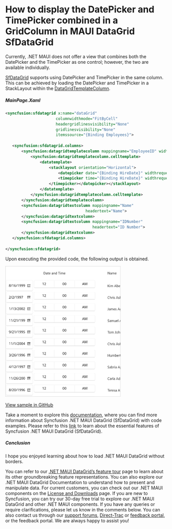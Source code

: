 # How to display the DatePicker and TimePicker combined in a GridColumn in MAUI DataGrid SfDataGrid
Currently, .NET MAUI does not offer a view that combines both the DatePicker and the TimePicker as one control; however, the two are available individually.

[SfDataGrid](https://www.syncfusion.com/maui-controls/maui-datagrid) supports using DatePicker and TimePicker in the same column. This can be achieved by loading the DatePicker and TimePicker in a StackLayout within the [DataGridTemplateColumn](https://help.syncfusion.com/cr/maui/Syncfusion.Maui.DataGrid.DataGridTemplateColumn.html).

##### MainPage.Xaml

 
 ```XML
<syncfusion:sfdatagrid x:name="dataGrid" 
                       columnwidthmode="FitByCell" 
                       headergridlinesvisibility="None" 
                       gridlinesvisibility="None" 
                       itemssource="{Binding Employees}">

    <syncfusion:sfdatagrid.columns>
        <syncfusion:datagridtemplatecolumn mappingname="EmployeeID" width="400" headertext="Date and Time">
            <syncfusion:datagridtemplatecolumn.celltemplate>
                <datatemplate>
                    <stacklayout orientation="Horizontal">
                        <datepicker date="{Binding HireDate}" widthrequest="110" margin="2" textcolor="Black">
                        <timepicker time="{Binding HireDate}" widthrequest="250" margin="2" verticaloptions="CenterAndExpand" textcolor="Black">
                    </timepicker></datepicker></stacklayout>
                </datatemplate>
            </syncfusion:datagridtemplatecolumn.celltemplate>
        </syncfusion:datagridtemplatecolumn>
        <syncfusion:datagridtextcolumn mappingname="Name"       
                                    headertext="Name">
        </syncfusion:datagridtextcolumn>
        <syncfusion:datagridtextcolumn mappingname="IDNumber" 
                                       headertext="ID Number">
        </syncfusion:datagridtextcolumn>
    </syncfusion:sfdatagrid.columns>

</syncfusion:sfdatagrid> 
 ```
 

Upon executing the provided code, the following output is obtained.

<img src="displayDateAndTime.jpg" width="360">

[View sample in GitHub](https://github.com/SyncfusionExamples/How-to-display-the-DatePicker-and-TimePicker-combined-in-a-GridColumn-in-MAUI-DataGrid-SfDataGrid/tree/859170)

Take a moment to explore this [documentation](https://help.syncfusion.com/maui/datagrid/overview), where you can find more information about Syncfusion .NET MAUI DataGrid (SfDataGrid) with code examples. Please refer to this [link](https://www.syncfusion.com/maui-controls/maui-datagrid) to learn about the essential features of Syncfusion .NET MAUI DataGrid (SfDataGrid).

##### Conclusion

I hope you enjoyed learning about how to load .NET MAUI DataGrid without borders.

You can refer to our [.NET MAUI DataGrid’s feature tour](https://www.syncfusion.com/maui-controls/maui-datagrid) page to learn about its other groundbreaking feature representations. You can also explore our .NET MAUI DataGrid Documentation to understand how to present and manipulate data. For current customers, you can check out our .NET MAUI components on the [License and Downloads](https://www.syncfusion.com/account/downloads) page. If you are new to Syncfusion, you can try our 30-day free trial to explore our .NET MAUI DataGrid and other .NET MAUI components. If you have any queries or require clarifications, please let us know in the comments below. You can also contact us through our [support forums](https://www.syncfusion.com/forums), [Direct-Trac](https://support.syncfusion.com/account/login?ReturnUrl=%2Faccount%2Fconnect%2Fauthorize%2Fcallback%3Fclient_id%3Dc54e52f3eb3cde0c3f20474f1bc179ed%26redirect_uri%3Dhttps%253A%252F%252Fsupport.syncfusion.com%252Fagent%252Flogincallback%26response_type%3Dcode%26scope%3Dopenid%2520profile%2520agent.api%2520integration.api%2520offline_access%2520kb.api%26state%3D8db41f98953a4d9ba40407b150ad4cf2%26code_challenge%3DvwHoT64z2h21eP_A9g7JWtr3vp3iPrvSjfh5hN5C7IE%26code_challenge_method%3DS256%26response_mode%3Dquery) or [feedback portal](https://www.syncfusion.com/feedback/maui?control=sfdatagrid), or the feedback portal. We are always happy to assist you!
